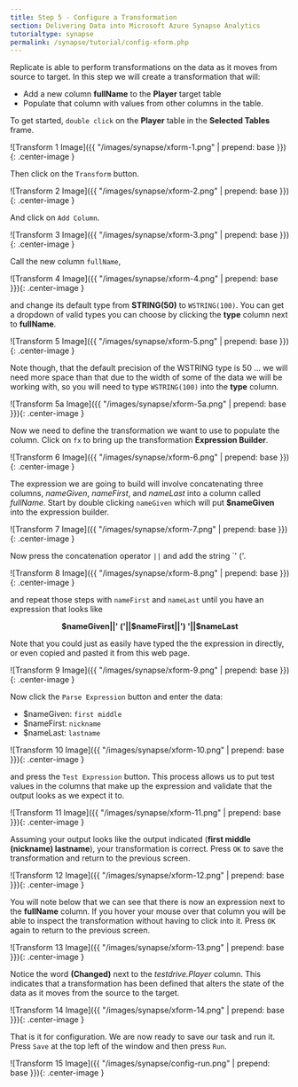 ```yaml
---
title: Step 5 - Configure a Transformation
section: Delivering Data into Microsoft Azure Synapse Analytics
tutorialtype: synapse
permalink: /synapse/tutorial/config-xform.php
---
```


Replicate is able to perform transformations on the data as it moves from source to target.
In this step we will create a transformation that will:

* Add a new column **fullName** to the **Player** target table
* Populate that column with values from other columns in the table.

To get started, `double click` on the **Player** table in the **Selected Tables** frame.

![Transform 1 Image]({{ "/images/synapse/xform-1.png" | prepend: base }}){: .center-image }

Then click on the `Transform` button.

![Transform 2 Image]({{ "/images/synapse/xform-2.png" | prepend: base }}){: .center-image }

And click on `Add Column`.

![Transform 3 Image]({{ "/images/synapse/xform-3.png" | prepend: base }}){: .center-image }

Call the new column `fullName`,

![Transform 4 Image]({{ "/images/synapse/xform-4.png" | prepend: base }}){: .center-image }

and change its default type from **STRING(50)** to `WSTRING(100)`. You can get a dropdown of 
valid types you can choose by clicking the **type** column next to **fullName**.

![Transform 5 Image]({{ "/images/synapse/xform-5.png" | prepend: base }}){: .center-image }

Note though, that the default precision of the WSTRING type is 50 ... we will need more space
than that due to the width of some of the data we will be working with, so you will need to 
type `WSTRING(100)` into the **type** column.

![Transform 5a Image]({{ "/images/synapse/xform-5a.png" | prepend: base }}){: .center-image }

Now we need to define the transformation we want to use to populate the column. Click on `fx` to
bring up the transformation **Expression Builder**.

![Transform 6 Image]({{ "/images/synapse/xform-6.png" | prepend: base }}){: .center-image }

The expression we are going to build will involve concatenating three columns, _nameGiven_, 
_nameFirst_, and _nameLast_ into a column called _fullName_. Start by double clicking 
`nameGiven` which will put **$nameGiven** into the expression builder.

![Transform 7 Image]({{ "/images/synapse/xform-7.png" | prepend: base }}){: .center-image }

Now press the concatenation operator `||` and add the string `' ('.

![Transform 8 Image]({{ "/images/synapse/xform-8.png" | prepend: base }}){: .center-image }

and repeat those steps with `nameFirst` and `nameLast` until you have an expression that looks like

<p align="center">
<b>$nameGiven||' ('||$nameFirst||') '||$nameLast</b>
</p>

Note that you could just as easily have typed the the expression in directly, or even 
copied and pasted it from this web page.

![Transform 9 Image]({{ "/images/synapse/xform-9.png" | prepend: base }}){: .center-image }

Now click the `Parse Expression` button and enter the data:

* $nameGiven: `first middle`
* $nameFirst: `nickname`
* $nameLast: `lastname`


![Transform 10 Image]({{ "/images/synapse/xform-10.png" | prepend: base }}){: .center-image }

and press the `Test Expression` button.  This process allows us to put test values in 
the columns that make up the expression and validate that the output looks as we expect it to.

![Transform 11 Image]({{ "/images/synapse/xform-11.png" | prepend: base }}){: .center-image }

Assuming your output looks like the output indicated (**first middle (nickname) lastname**), 
your transformation is correct. Press `OK` to save the transformation and return to the
previous screen.

![Transform 12 Image]({{ "/images/synapse/xform-12.png" | prepend: base }}){: .center-image }

You will note below that we can see that there is now an expression next to the **fullName** column.
If you hover your mouse over that column you will be able to inspect the transformation without
having to click into it. Press `OK` again to return to the previous screen.

![Transform 13 Image]({{ "/images/synapse/xform-13.png" | prepend: base }}){: .center-image }

Notice the word **(Changed)** next to the _testdrive.Player_ column. This indicates that
a transformation has been defined that alters the state of the data as it moves from the
source to the target.

![Transform 14 Image]({{ "/images/synapse/xform-14.png" | prepend: base }}){: .center-image }

That is it for configuration. We are now ready to save our task and run it. Press `Save` at the top
left of the window and then press `Run`.

![Transform 15 Image]({{ "/images/synapse/config-run.png" | prepend: base }}){: .center-image }

